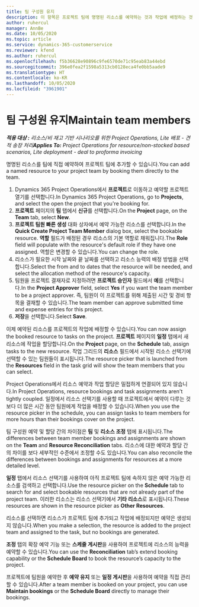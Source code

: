 ```yaml
---
title: 팀 구성원 유지
description: 이 항목은 프로젝트 팀에 명명된 리소스를 예약하는 것과 작업에 배정하는 것에 대한 정보를 제공합니다.
author: ruhercul
manager: AnnBe
ms.date: 10/05/2020
ms.topic: article
ms.service: dynamics-365-customerservice
ms.reviewer: kfend
ms.author: ruhercul
ms.openlocfilehash: f5b36628e90896c9fe6570de71c95eab83a44ebd
ms.sourcegitcommit: 396e0fea2f1598a5313cb0128eca4fe0bb5aade9
ms.translationtype: HT
ms.contentlocale: ko-KR
ms.lasthandoff: 10/05/2020
ms.locfileid: "3961901"
---
```

# <a name="maintain-team-members"></a><span data-ttu-id="42d20-103">팀 구성원 유지</span><span class="sxs-lookup"><span data-stu-id="42d20-103">Maintain team members</span></span>

<span data-ttu-id="42d20-104">_**적용 대상 :** 리소스/비 재고 기반 시나리오를 위한 Project Operations, Lite 배포 - 견적 송장 처리_</span><span class="sxs-lookup"><span data-stu-id="42d20-104">_**Applies To:** Project Operations for resource/non-stocked based scenarios, Lite deployment - deal to proforma invoicing_</span></span>

<span data-ttu-id="42d20-105">명명된 리소스를 팀에 직접 예약하여 프로젝트 팀에 추가할 수 있습니다.</span><span class="sxs-lookup"><span data-stu-id="42d20-105">You can add a named resource to your project team by booking them directly to the team.</span></span>

1. <span data-ttu-id="42d20-106">Dynamics 365 Project Operations에서 **프로젝트**로 이동하고 예약할 프로젝트 열기를 선택합니다.</span><span class="sxs-lookup"><span data-stu-id="42d20-106">In Dynamics 365 Project Operations, go to **Projects**, and select the open the project that you're booking for.</span></span>
2. <span data-ttu-id="42d20-107">**프로젝트** 페이지의 **팀** 탭에서 **신규**를 선택합니다.</span><span class="sxs-lookup"><span data-stu-id="42d20-107">On the **Project** page, on the **Team** tab, select **New**.</span></span> 
3. <span data-ttu-id="42d20-108">**프로젝트 팀원 빠른 생성** 대화 상자에서 예약 가능한 리소스를 선택합니다.</span><span class="sxs-lookup"><span data-stu-id="42d20-108">In the **Quick Create Project Team Member** dialog box, select the bookable resource.</span></span> <span data-ttu-id="42d20-109">**역할** 필드가 배정된 경우 리소스의 기본 역할로 채워집니다.</span><span class="sxs-lookup"><span data-stu-id="42d20-109">The **Role** field will populate with the resource's default role if they have one assigned.</span></span> <span data-ttu-id="42d20-110">역할은 변경할 수 있습니다.</span><span class="sxs-lookup"><span data-stu-id="42d20-110">You can change the role.</span></span> 
4. <span data-ttu-id="42d20-111">리소스가 필요한 시작 날짜와 끝 날짜를 선택하고 리소스 능력의 배정 방법을 선택합니다.</span><span class="sxs-lookup"><span data-stu-id="42d20-111">Select the from and to dates that the resource will be needed, and select the allocation method of the resource's capacity.</span></span> 
5. <span data-ttu-id="42d20-112">팀원을 프로젝트 결재자로 지정하려면 **프로젝트 승인자** 필드에서 **예**를 선택합니다.</span><span class="sxs-lookup"><span data-stu-id="42d20-112">In the **Project Approver** field, select **Yes** if you want the team member to be a project approver.</span></span> <span data-ttu-id="42d20-113">즉, 팀원이 이 프로젝트를 위해 제출된 시간 및 경비 항목을 결재할 수 있습니다.</span><span class="sxs-lookup"><span data-stu-id="42d20-113">The team member can approve submitted time and expense entries for this project.</span></span> 
6. <span data-ttu-id="42d20-114">**저장**을 선택합니다.</span><span class="sxs-lookup"><span data-stu-id="42d20-114">Select **Save**.</span></span>

<span data-ttu-id="42d20-115">이제 예약된 리소스를 프로젝트의 작업에 배정할 수 있습니다.</span><span class="sxs-lookup"><span data-stu-id="42d20-115">You can now assign the booked resource to tasks on the project.</span></span> <span data-ttu-id="42d20-116">**프로젝트** 페이지의 **일정** 탭에서 새 리소스에 작업을 할당합니다.</span><span class="sxs-lookup"><span data-stu-id="42d20-116">On the **Project** page, on the **Schedule** tab, assign tasks to the new resource.</span></span> <span data-ttu-id="42d20-117">작업 그리드의 **리소스** 필드에서 시작된 리소스 선택기에 선택할 수 있는 팀원들이 표시됩니다.</span><span class="sxs-lookup"><span data-stu-id="42d20-117">The resource picker that is launched from the **Resources** field in the task grid will show the team members that you can select.</span></span>


<span data-ttu-id="42d20-118">Project Operations에서 리소스 예약과 작업 할당은 밀접하게 연결되어 있지 않습니다.</span><span class="sxs-lookup"><span data-stu-id="42d20-118">In Project Operations, resource bookings and task assignments aren't tightly coupled.</span></span> <span data-ttu-id="42d20-119">일정에서 리소스 선택기를 사용할 때 프로젝트에서 예약이 다루는 것보다 더 많은 시간 동안 팀원에게 작업을 배정할 수 있습니다.</span><span class="sxs-lookup"><span data-stu-id="42d20-119">When you use the resource picker in the schedule, you can assign tasks to team members for more hours than their bookings cover on the project.</span></span>

<span data-ttu-id="42d20-120">팀 구성원 예약 및 할당 간의 차이점은 **팀** 및 **리소스 조정** 탭에 표시됩니다.</span><span class="sxs-lookup"><span data-stu-id="42d20-120">The differences between team member bookings and assignments are shown on the **Team** and **Resource Reconciliation** tabs.</span></span> <span data-ttu-id="42d20-121">리소스에 대한 예약과 할당 간의 차이를 보다 세부적인 수준에서 조정할 수도 있습니다.</span><span class="sxs-lookup"><span data-stu-id="42d20-121">You can also reconcile the differences between bookings and assignments for resources at a more detailed level.</span></span>

<span data-ttu-id="42d20-122">**일정** 탭에서 리소스 선택기를 사용하여 아직 프로젝트 팀에 속하지 않은 예약 가능한 리소스를 검색하고 선택합니다.</span><span class="sxs-lookup"><span data-stu-id="42d20-122">Use the resource picker on the **Schedule** tab to search for and select bookable resources that are not already part of the project team.</span></span> <span data-ttu-id="42d20-123">이러한 리소스는 리소스 선택기에서 **기타 리소스**로 표시됩니다.</span><span class="sxs-lookup"><span data-stu-id="42d20-123">These resources are shown in the resource picker as **Other Resources**.</span></span>

<span data-ttu-id="42d20-124">리소스를 선택하면 리소스가 프로젝트 팀에 추가되고 작업에 배정되지만 예약은 생성되지 않습니다.</span><span class="sxs-lookup"><span data-stu-id="42d20-124">When you make a selection, the resource is added to the project team and assigned to the task, but no bookings are generated.</span></span>

<span data-ttu-id="42d20-125">**조정** 탭의 확장 예약 기능 또는 **스케줄 게시판**을 사용하여 프로젝트에 리소스의 능력을 예약할 수 있습니다.</span><span class="sxs-lookup"><span data-stu-id="42d20-125">You can use the **Reconciliation** tab’s extend booking capability or the **Schedule Board** to book the resource’s capacity to the project.</span></span>

<span data-ttu-id="42d20-126">프로젝트에 팀원을 예약한 후 **예약 유지** 또는 **일정 게시판**을 사용하여 예약을 직접 관리할 수 있습니다.</span><span class="sxs-lookup"><span data-stu-id="42d20-126">After a team member is booked on your project, you can use **Maintain bookings** or the **Schedule Board** directly to manage their bookings.</span></span>
